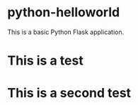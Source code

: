 # python-helloworld

This is a basic Python Flask application.

# This is a test
# This is a second test
